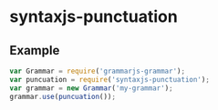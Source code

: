 
# syntaxjs-punctuation

## Example

```js
var Grammar = require('grammarjs-grammar');
var puncuation = require('syntaxjs-punctuation');
var grammar = new Grammar('my-grammar');
grammar.use(puncuation());
```
